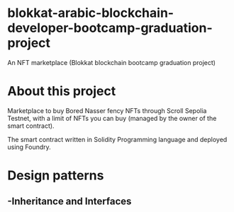 # blokkat-arabic-blockchain-developer-bootcamp-graduation-project
An NFT marketplace (Blokkat blockchain bootcamp graduation project)

# About this project
Marketplace to buy Bored Nasser fency NFTs through Scroll Sepolia Testnet, with a limit of NFTs you can buy (managed by the owner of the smart contract).

The smart contract written in Solidity Programming language and deployed using Foundry.

# Design patterns
  -Inheritance and Interfaces
  -
